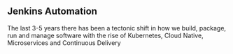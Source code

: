 ## Jenkins Automation
The last 3-5 years there has been a tectonic shift in how we build, package, run and manage software with the rise of Kubernetes, Cloud Native, Microservices and Continuous Delivery
